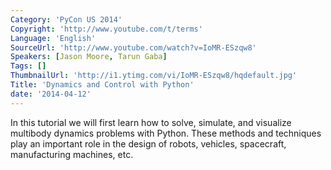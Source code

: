 ```yaml
---
Category: 'PyCon US 2014'
Copyright: 'http://www.youtube.com/t/terms'
Language: 'English'
SourceUrl: 'http://www.youtube.com/watch?v=IoMR-ESzqw8'
Speakers: [Jason Moore, Tarun Gaba]
Tags: []
ThumbnailUrl: 'http://i1.ytimg.com/vi/IoMR-ESzqw8/hqdefault.jpg'
Title: 'Dynamics and Control with Python'
date: '2014-04-12'
---
```

In this tutorial we will first learn how to solve, simulate, and visualize multibody dynamics problems with Python. These methods and techniques play an important role in the design of robots, vehicles, spacecraft, manufacturing machines, etc.
